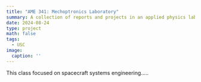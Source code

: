 ```yaml
---
title: "AME 341: Mechoptronics Laboratory"
summary: A collection of reports and projects in an applied physics laboratory for mechanical engineering students
date: 2024-08-24
type: project
math: false
tags:
  - USC
image:
  caption: ''
---
```


This class focused on spacecraft systems engineering.....
